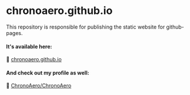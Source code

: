 # chronoaero.github.io

This repository is responsible for publishing the static website for github-pages.

#### It's available here:

🔗 [chronoaero.github.io](https://chronoaero.github.io)

#### And check out my profile as well:

🎯 [ChronoAero/ChronoAero](https://github.com/ChronoAero/ChronoAero)
